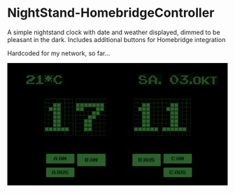 # NightStand-HomebridgeController

A simple nightstand clock with date and weather displayed, dimmed to be pleasant in the dark.
Includes additional buttons for Homebridge integration

Hardcoded for my network, so far...


![Alt text](Screenshot.png?raw=true "First Screenshot")

